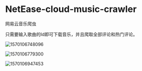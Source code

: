 # NetEase-cloud-music-crawler
 网易云音乐爬虫 

只需要输入歌曲的Id即可下载音乐，并且爬取全部评论和热门评论。

![1570106748096](C:\Users\我是佟丽娅\Documents\Python资料\网易云音乐爬虫\NetEase-cloud-music-crawler\img\1570106748096.png)

![1570106779300](C:\Users\我是佟丽娅\Documents\Python资料\网易云音乐爬虫\NetEase-cloud-music-crawler\img\1570106779300.png)

![1570106947453](C:\Users\我是佟丽娅\Documents\Python资料\网易云音乐爬虫\NetEase-cloud-music-crawler\img\1570106947453.png)
